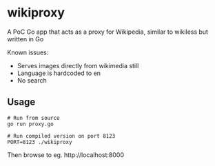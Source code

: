 # wikiproxy

A PoC Go app that acts as a proxy for Wikipedia, similar to wikiless but written in Go

Known issues:

* Serves images directly from wikimedia still
* Language is hardcoded to en
* No search

## Usage

```shell
# Run from source
go run proxy.go

# Run compiled version on port 8123
PORT=8123 ./wikiproxy
```

Then browse to eg. http://localhost:8000